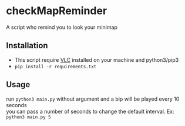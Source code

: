 # checkMapReminder
A script who remind you to look your minimap

## Installation

- This script require [VLC](https://www.videolan.org/vlc/) installed on your machine and python3/pip3
- ``pip install -r requirements.txt``

## Usage

run ``python3 main.py`` without argument and a bip will be played every 10 seconds  
you can pass a number of seconds to change the default interval.
Ex: ``python3 main.py 5``
